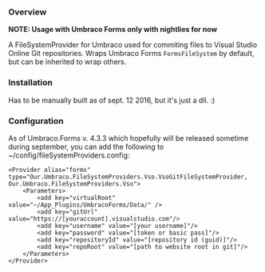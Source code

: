 ### Overview

**NOTE: Usage with Umbraco Forms only with nightlies for now**

A FileSystemProvider for Umbraco used for commiting files to Visual Studio Online Git repositories.
Wraps Umbraco Forms `FormsFileSystem` by default, but can be inherited to wrap others.

### Installation

Has to be manually built as of sept. 12 2016, but it's just a dll. :)  

### Configuration

As of Umbraco.Forms v. 4.3.3 which hopefully will be released sometime during september,
you can add the following to ~/config/fileSystemProviders.config:

	<Provider alias="forms" type="Our.Umbraco.FileSystemProviders.Vso.VsoGitFileSystemProvider, Our.Umbraco.FileSystemProviders.Vso">
		<Parameters>
			<add key="virtualRoot" value="~/App_Plugins/UmbracoForms/Data/" />
			<add key="gitUrl" value="https://[youraccount].visualstudio.com"/>
			<add key="username" value="[your username]"/>
			<add key="password" value="[token or basic pass]"/>
			<add key="repositoryId" value="[repository id (guid)]"/>
			<add key="repoRoot" value="[path to website root in git]"/>
		</Parameters>
	</Provider>
